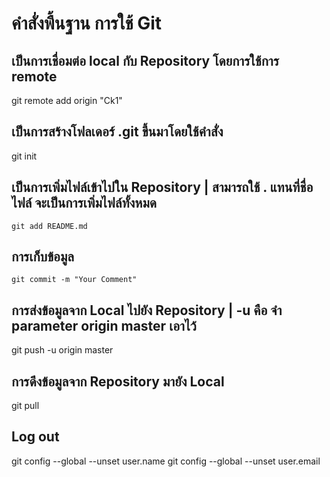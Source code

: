 # คำสั่งพื้นฐาน การใช้ Git
## เป็นการเชื่อมต่อ local กับ Repository โดยการใช้การ remote

   git remote add origin "Ck1"
## เป็นการสร้างโฟลเดอร์ .git  ขึ้นมาโดยใช้คําสั่ง
   git init
## เป็นการเพิ่มไฟล์เข้าไปใน Repository | สามารถใช้ . แทนที่ชื่อไฟล์ จะเป็นการเพิ่มไฟล์ทั้งหมด
    git add README.md
## การเก็บข้อมูล
    git commit -m "Your Comment"
## การส่งข้อมูลจาก Local ไปยัง Repository | -u คือ จำ parameter origin master เอาไว้
   git push -u origin master
## การดึงข้อมูลจาก Repository มายัง Local
   git pull 
## Log out
git config --global --unset user.name
git config --global --unset user.email

